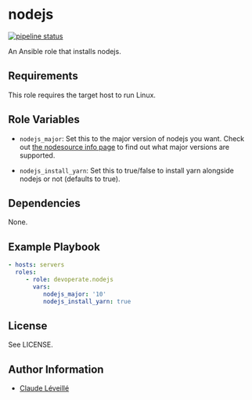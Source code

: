 nodejs
=========

[![pipeline status](https://gitlab.com/devoperate/ansible-nodejs/badges/master/pipeline.svg)](https://gitlab.com/devoperate/ansible-nodejs/commits/master)

An Ansible role that installs nodejs.

Requirements
------------

This role requires the target host to run Linux.

Role Variables
--------------

- `nodejs_major`: Set this to the major version of nodejs you want. Check out [the nodesource info page](https://github.com/nodesource/distributions/blob/master/README.md) to find out what major versions are supported.

- `nodejs_install_yarn`: Set this to true/false to install yarn alongside nodejs  or not (defaults to true).

Dependencies
------------

None.

Example Playbook
----------------

```yaml
- hosts: servers
  roles:
     - role: devoperate.nodejs
       vars:
          nodejs_major: '10'
          nodejs_install_yarn: true
```

License
-------

See LICENSE.

Author Information
------------------

- [Claude Léveillé](https://claude-leveille.com)
